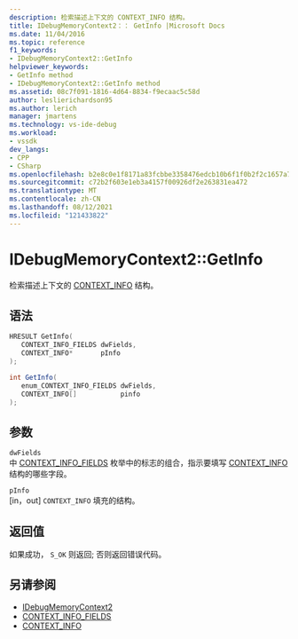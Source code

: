 ```yaml
---
description: 检索描述上下文的 CONTEXT_INFO 结构。
title: IDebugMemoryContext2：： GetInfo |Microsoft Docs
ms.date: 11/04/2016
ms.topic: reference
f1_keywords:
- IDebugMemoryContext2::GetInfo
helpviewer_keywords:
- GetInfo method
- IDebugMemoryContext2::GetInfo method
ms.assetid: 08c7f091-1816-4d64-8834-f9ecaac5c58d
author: leslierichardson95
ms.author: lerich
manager: jmartens
ms.technology: vs-ide-debug
ms.workload:
- vssdk
dev_langs:
- CPP
- CSharp
ms.openlocfilehash: b2e8c0e1f8171a83fcbbe3358476edcb10b6f1f0b2f2c1657a794e92c0283706
ms.sourcegitcommit: c72b2f603e1eb3a4157f00926df2e263831ea472
ms.translationtype: MT
ms.contentlocale: zh-CN
ms.lasthandoff: 08/12/2021
ms.locfileid: "121433822"
---
```

# <a name="idebugmemorycontext2getinfo"></a>IDebugMemoryContext2::GetInfo
检索描述上下文的 [CONTEXT_INFO](../../../extensibility/debugger/reference/context-info.md) 结构。

## <a name="syntax"></a>语法

```cpp
HRESULT GetInfo( 
   CONTEXT_INFO_FIELDS dwFields,
   CONTEXT_INFO*       pInfo
);
```

```csharp
int GetInfo(
   enum_CONTEXT_INFO_FIELDS dwFields,
   CONTEXT_INFO[]           pinfo
);
```

## <a name="parameters"></a>参数
`dwFields`\
中 [CONTEXT_INFO_FIELDS](../../../extensibility/debugger/reference/context-info-fields.md) 枚举中的标志的组合，指示要填写 [CONTEXT_INFO](../../../extensibility/debugger/reference/context-info.md) 结构的哪些字段。

`pInfo`\
[in，out] `CONTEXT_INFO` 填充的结构。

## <a name="return-value"></a>返回值
 如果成功， `S_OK` 则返回; 否则返回错误代码。

## <a name="see-also"></a>另请参阅
- [IDebugMemoryContext2](../../../extensibility/debugger/reference/idebugmemorycontext2.md)
- [CONTEXT_INFO_FIELDS](../../../extensibility/debugger/reference/context-info-fields.md)
- [CONTEXT_INFO](../../../extensibility/debugger/reference/context-info.md)
